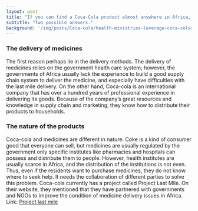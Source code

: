 ```yaml
---
layout: post
title: "If you can find a Coca-Cola product almost anywhere in Africa, why not life-saving medicines?"
subtitle: "Two possible answers."
background: '/img/posts/Coca-cola/health-ministries-leverage-coca-colas-distribution.jpeg'
---
```

### The delivery of medicines
The first reason perhaps lie in the delivery methods. The delivery of medicines relies on the government health care system; however, the governments of Africa usually lack the experience to build a good supply chain system to deliver the medicine, and especially have difficulties with the last mile delivery. On the other hand, Coca-cola is an international company that has over a hundred years of professional experience in delivering its goods. Because of the company’s great resources and knowledge in supply chain and marketing, they know how to distribute their products to households. 

### The nature of the products
Coca-cola and medicines are different in nature. Coke is a kind of consumer good that everyone can sell, but medicines are usually regulated by the government only specific institutes like pharmacies and hospitals can possess and distribute them to people. However, health institutes are usually scarce in Africa, and the distribution of the institutions is not even. Thus, even if the residents want to purchase medicines, they do not know where to seek help.  It needs the collaboration of different parties to solve this problem. Coca-cola currently has a project called Project Last Mile. On their website, they mentioned that they have partnered with governments and NGOs to improve the condition of medicine delivery issues in Africa. Link: [Project last mile](Http://www.projectlastmile.com)